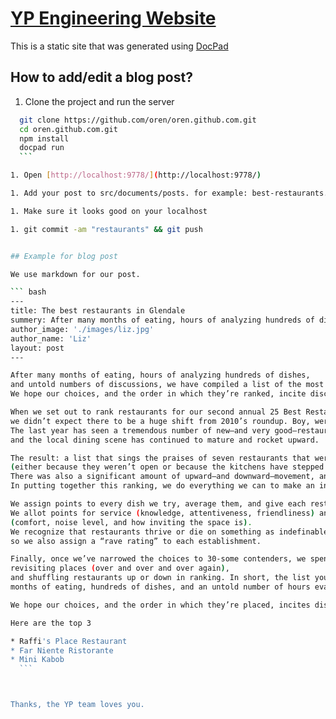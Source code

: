 # [YP Engineering Website](http://oren.github.com/)
This is a static site that was generated using [DocPad](https://github.com/bevry/docpad)


## How to add/edit a blog post?

1. Clone the project and run the server

  ``` bash
	git clone https://github.com/oren/oren.github.com.git
	cd oren.github.com.git
	npm install
	docpad run
	```

1. Open [http://localhost:9778/](http://localhost:9778/)

1. Add your post to src/documents/posts. for example: best-restaurants.html.md

1. Make sure it looks good on your localhost

1. git commit -am "restaurants" && git push


## Example for blog post

We use markdown for our post.

  ``` bash
  ---
  title: The best restaurants in Glendale
  summery: After many months of eating, hours of analyzing hundreds of dishes, and untold numbers of discussions, we have compiled a list of the most compelling places to dine in Glendale. We hope our choices, and the order in which they’re ranked... 
  author_image: './images/liz.jpg'
  author_name: 'Liz'
  layout: post
  ---

  After many months of eating, hours of analyzing hundreds of dishes, 
  and untold numbers of discussions, we have compiled a list of the most compelling places to dine in Denver—and beyond. 
  We hope our choices, and the order in which they’re ranked, incite discussion—not to mention many nights out on the town.

  When we set out to rank restaurants for our second annual 25 Best Restaurants list, 
  we didn’t expect there to be a huge shift from 2010’s roundup. Boy, were we wrong. 
  The last year has seen a tremendous number of new—and very good—restaurants open, 
  and the local dining scene has continued to mature and rocket upward. 

  The result: a list that sings the praises of seven restaurants that weren’t included last year 
  (either because they weren’t open or because the kitchens have stepped up their games). 
  There was also a significant amount of upward—and downward—movement, and inevitably, a few places fell off the list entirely. 
  In putting together this ranking, we do everything we can to make an inherently subjective process—choosing a good restaurant—more objective. 

  We assign points to every dish we try, average them, and give each restaurant an overall food score. 
  We allot points for service (knowledge, attentiveness, friendliness) and ambience 
  (comfort, noise level, and how inviting the space is). 
  We recognize that restaurants thrive or die on something as indefinable as “vibe,”
  so we also assign a “rave rating” to each establishment.  
  
  Finally, once we’ve narrowed the choices to 30-some contenders, we spend hours analyzing the picks, discussing dining trends, 
  revisiting places (over and over and over again), 
  and shuffling restaurants up or down in ranking. In short, the list you hold in your hands is the culmination of many 
  months of eating, hundreds of dishes, and an untold number of hours evaluating, scoring, and debating. 
  
  We hope our choices, and the order in which they’re placed, incites discussion—not to mention many dinners out.
  
  Here are the top 3
 
  * Raffi's Place Restaurant
  * Far Niente Ristorante
  * Mini Kabob
	```



Thanks, the YP team loves you.
